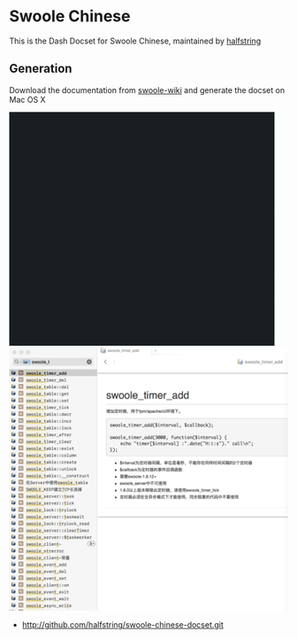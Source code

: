 Swoole Chinese
=======================
This is the Dash Docset for Swoole Chinese,  maintained by [halfstring](https://github.com/halfstring)

## Generation
Download the documentation from [swoole-wiki](https://wiki.swoole.com/) and generate the docset on Mac OS X

![demo](https://github.com/halfstring/swoole-chinese-docset/blob/master/demo.gif)
![dash-demo](https://github.com/halfstring/swoole-chinese-docset/blob/master/dash-demo.png)

* http://github.com/halfstring/swoole-chinese-docset.git

